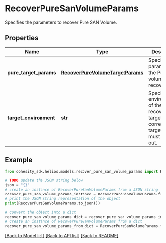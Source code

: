 # RecoverPureSanVolumeParams

Specifies the parameters to recover Pure SAN Volume.

## Properties

Name | Type | Description | Notes
------------ | ------------- | ------------- | -------------
**pure_target_params** | [**RecoverPureVolumeTargetParams**](RecoverPureVolumeTargetParams.md) | Specifies the parameters of the Pure SAN volume to recover to. | [optional] 
**target_environment** | **str** | Specifies the environment of the recovery target. The corresponding target params must be filled out. | 

## Example

```python
from cohesity_sdk.helios.models.recover_pure_san_volume_params import RecoverPureSanVolumeParams

# TODO update the JSON string below
json = "{}"
# create an instance of RecoverPureSanVolumeParams from a JSON string
recover_pure_san_volume_params_instance = RecoverPureSanVolumeParams.from_json(json)
# print the JSON string representation of the object
print(RecoverPureSanVolumeParams.to_json())

# convert the object into a dict
recover_pure_san_volume_params_dict = recover_pure_san_volume_params_instance.to_dict()
# create an instance of RecoverPureSanVolumeParams from a dict
recover_pure_san_volume_params_from_dict = RecoverPureSanVolumeParams.from_dict(recover_pure_san_volume_params_dict)
```
[[Back to Model list]](../README.md#documentation-for-models) [[Back to API list]](../README.md#documentation-for-api-endpoints) [[Back to README]](../README.md)


